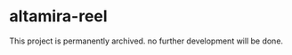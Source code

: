 altamira-reel
=============

This project is permanently archived. no further development will be done.
